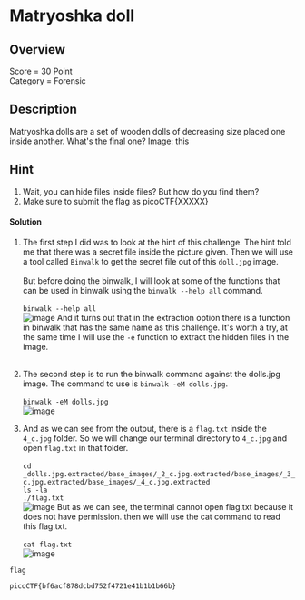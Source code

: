 # Matryoshka doll

## Overview
Score = 30 Point <br/>
Category = Forensic

## Description
Matryoshka dolls are a set of wooden dolls of decreasing size placed one inside another. What's the final one? Image: this

## Hint
1. Wait, you can hide files inside files? But how do you find them? <br/>
2. Make sure to submit the flag as picoCTF{XXXXX}

#### Solution
1. The first step I did was to look at the hint of this challenge. The hint told me that there was a secret file inside the picture given. Then we will use a tool called ```Binwalk``` to get the secret file out of this ```doll.jpg``` image.<br/> <br/>
But before doing the binwalk, I will look at some of the functions that can be used in binwalk using the ```binwalk --help all``` command. <br/> <br/>
```binwalk --help all```<br/>
![image](https://github.com/G34ts/writeups/assets/126637263/9bea908a-2c16-4563-b5fc-afd155737d7f)
And it turns out that in the extraction option there is a function in binwalk that has the same name as this challenge. It's worth a try, at the same time I will use the ```-e``` function to extract the hidden files in the image.<br/> <br/>

2. The second step is to run the binwalk command against the dolls.jpg image. The command to use is ```binwalk -eM dolls.jpg```.<br/> <br/>
```binwalk -eM dolls.jpg```<br/>
![image](https://github.com/G34ts/writeups/assets/126637263/2c3f8584-ffc3-4b91-abbd-903cdb4dbaa2)

3. And as we can see from the output, there is a ```flag.txt``` inside the ```4_c.jpg``` folder. So we will change our terminal directory to ```4_c.jpg``` and open ```flag.txt``` in that folder. <br/> <br/>
```cd _dolls.jpg.extracted/base_images/_2_c.jpg.extracted/base_images/_3_c.jpg.extracted/base_images/_4_c.jpg.extracted```<br/>
```ls -la```<br/>
```./flag.txt``` <br/>
![image](https://github.com/G34ts/writeups/assets/126637263/37759f0b-d1c5-4f6a-a5e9-f4231155ad2b)
But as we can see, the terminal cannot open flag.txt because it does not have permission. then we will use the cat command to read this flag.txt. <br/> <br/>
```cat flag.txt```<br/>
![image](https://github.com/G34ts/writeups/assets/126637263/9a6e2c52-9244-46a9-a57f-0108b130b4b2)

```flag```
```text
picoCTF{bf6acf878dcbd752f4721e41b1b1b66b}
```


 
